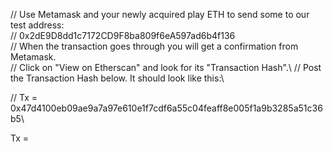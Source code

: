 // Use Metamask and your newly acquired play ETH to send some to our test address:\
// 0x2dE9D8dd1c7172CD9F8ba809f6eA597ad6b4f136 \
// When the transaction goes through you will get a confirmation from Metamask.\
// Click on "View on Etherscan" and look for its "Transaction Hash".\ 
// Post the Transaction Hash below. It should look like this:\

// Tx = 0x47d4100eb09ae9a7a97e610e1f7cdf6a55c04feaff8e005f1a9b3285a51c36b5\

Tx = 
